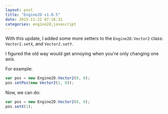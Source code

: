 ```yaml
---
layout: post
title: "Engine2D v1.0.5"
date: 2015-11-22 07:16:31
categories: engine2d,javascript
---
```


With this update, I added some more setters to the `Engine2D.Vector2` class: `Vector2.setX`, and `Vector2.setY`.

I figured the old way would get annoying when you're only changing one axis.

For example:

```javascript
var pos = new Engine2D.Vector2(0, 0);
pos.setPos(new Vector2(1, 0));
```

Now, we can do:

```javascript
var pos = new Engine2D.Vector2(0, 0);
pos.setX(1);
```